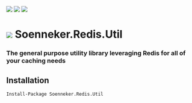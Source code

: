[![](https://img.shields.io/nuget/v/Soenneker.Redis.Util.svg?style=for-the-badge)](https://www.nuget.org/packages/Soenneker.Redis.Util/)
[![](https://img.shields.io/github/actions/workflow/status/soenneker/soenneker.redis.util/publish-package.yml?style=for-the-badge)](https://github.com/soenneker/soenneker.redis.util/actions/workflows/publish-package.yml)
[![](https://img.shields.io/nuget/dt/Soenneker.Redis.Util.svg?style=for-the-badge)](https://www.nuget.org/packages/Soenneker.Redis.Util/)

# ![](https://user-images.githubusercontent.com/4441470/224455560-91ed3ee7-f510-4041-a8d2-3fc093025112.png) Soenneker.Redis.Util
### The general purpose utility library leveraging Redis for all of your caching needs

## Installation

```
Install-Package Soenneker.Redis.Util
```
